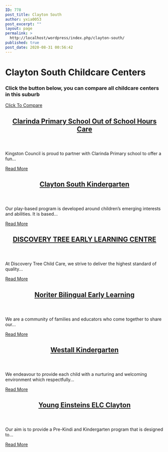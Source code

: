 ```yaml
---
ID: 778
post_title: Clayton South
author: yxia0053
post_excerpt: ""
layout: page
permalink: >
  http://localhost/wordpress/index.php/clayton-south/
published: true
post_date: 2020-08-31 00:56:42
---
```

<h1>Clayton South Childcare Centers</h1>		
			<h3>Click the button below, you can compare all childcare centers in this suburb</h3>		
			<a href="http://www.openupkids.tk/?page_id=848" role="button">
						Click To Compare
					</a>
                <article data-id="666">
                            <header><h2><a
                href="http://www.openupkids.tk/?p=666"
                title="Clarinda Primary School Out of School Hours Care"
                >Clarinda Primary School Out of School Hours Care</a></h2></header>
                <p>Kingston Council is proud to partner with Clarinda Primary school to offer a fun...</p><a
                    href="http://www.openupkids.tk/?p=666"
                    >Read More</a>
                    </article><article data-id="681">
                            <header><h2><a
                href="http://www.openupkids.tk/?p=681"
                title="Clayton South Kindergarten"
                >Clayton South Kindergarten</a></h2></header>
                <p>Our play-based program is developed around children’s emerging interests and abilities. It is based...</p><a
                    href="http://www.openupkids.tk/?p=681"
                    >Read More</a>
                    </article><article data-id="683">
                            <header><h2><a
                href="http://www.openupkids.tk/?p=683"
                title="DISCOVERY TREE EARLY LEARNING CENTRE"
                >DISCOVERY TREE EARLY LEARNING CENTRE</a></h2></header>
                <p>At Discovery Tree Child Care, we strive to deliver the highest standard of quality...</p><a
                    href="http://www.openupkids.tk/?p=683"
                    >Read More</a>
                    </article><article data-id="685">
                            <header><h2><a
                href="http://www.openupkids.tk/?p=685"
                title="Noriter Bilingual Early Learning"
                >Noriter Bilingual Early Learning</a></h2></header>
                <p>We are a community of families and educators who come together to share our...</p><a
                    href="http://www.openupkids.tk/?p=685"
                    >Read More</a>
                    </article><article data-id="684">
                            <header><h2><a
                href="http://www.openupkids.tk/?p=684"
                title="Westall Kindergarten"
                >Westall Kindergarten</a></h2></header>
                <p>We endeavour to provide each child with a nurturing and welcoming environment which respectfully...</p><a
                    href="http://www.openupkids.tk/?p=684"
                    >Read More</a>
                    </article><article data-id="664">
                            <header><h2><a
                href="http://www.openupkids.tk/?p=664"
                title="Young Einsteins ELC Clayton"
                >Young Einsteins ELC Clayton</a></h2></header>
                <p>Our aim is to provide a Pre-Kindi and Kindergarten program that is designed to...</p><a
                    href="http://www.openupkids.tk/?p=664"
                    >Read More</a>
                    </article>